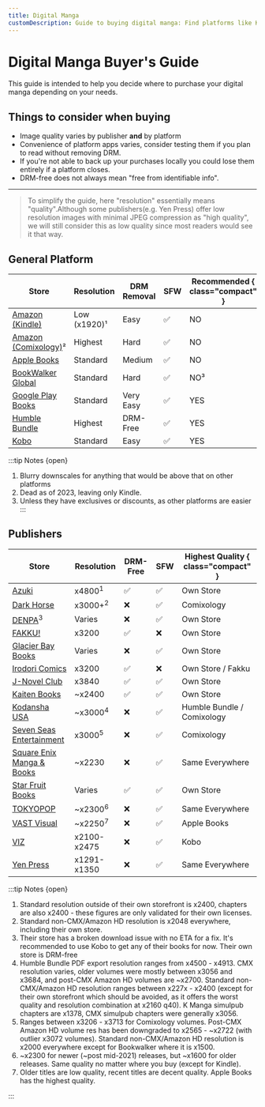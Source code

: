 ```yaml
---
title: Digital Manga
customDescription: Guide to buying digital manga: Find platforms like Kindle, Apple Books, Google Play, and Kobo. Explore publishers for resolution and DRM-free options.
---
```

# Digital Manga Buyer's Guide
This guide is intended to help you decide where to purchase your digital manga depending on your needs.
<br>

## Things to consider when buying
- Image quality varies by publisher **and** by platform
- Convenience of platform apps varies, consider testing them if you plan to read without removing DRM.
- If you're not able to back up your purchases locally you could lose them entirely if a platform closes.
- DRM-free does not always mean "free from identifiable info".
---

>To simplify the guide, here "resolution" essentially means "quality".Although some publishers(e.g. Yen Press) offer low resolution images with minimal JPEG compression as "high quality", we will still consider this as low quality since most readers would see it that way.

## General Platform
Store | Resolution | DRM Removal | SFW | Recommended { class="compact" } |
--- | --- | --- | --- | --- |
[Amazon (Kindle)](https://www.amazon.com/kindle-dbs/comics-store/home/) | Low (x1920)¹ | Easy | ✅ | NO
[Amazon  (Comixology)](https://www.amazon.com/kindle-dbs/comics-store/home/)² | Highest | Hard | ✅ | NO
[Apple Books](https://www.apple.com/apple-books/)|Standard | Medium | ✅ | NO
[BookWalker Global](https://global.bookwalker.jp/)| Standard| Hard | ✅ | NO³
[Google Play Books](https://play.google.com/books)| Standard| Very Easy | ✅ | YES
[Humble Bundle](https://www.humblebundle.com/)|Highest | DRM-Free| ✅ | YES
[Kobo](https://www.kobo.com/)|Standard | Easy | ✅ | YES

:::tip Notes {open}
1. Blurry downscales for anything that would be above that on other platforms
2. Dead as of 2023, leaving only Kindle.
3. Unless they have exclusives or discounts, as other platforms are easier
:::


## Publishers
Store | Resolution | DRM-Free | SFW | Highest Quality { class="compact" } |
--- | --- | --- | --- | --- |
[Azuki](https://www.azuki.co/)|x4800<sup>1</sup>|✅|✅|Own Store
[Dark Horse](https://digital.darkhorse.com/)|x3000+<sup>2</sup> | ❌ | ✅ | Comixology
[DENPA](https://denpa.pub/)<sup>3</sup>|Varies | ❌ | ✅ | Own Store
[FAKKU!](https://www.fakku.net/)| x3200 | ✅ | ❌ | Own Store
[Glacier Bay Books](https://glacierbaybooks.com/)|Varies | ❌ | ✅ | Own Store
[Irodori Comics](https://irodoricomics.com/)|x3200 | ✅ | ❌ | Own Store / Fakku
[J-Novel Club](https://j-novel.club/)|x3840 | ✅ | ✅ | Own Store
[Kaiten Books](https://www.kaitenbooks.com/)|~x2400 | ✅ | ✅ | Own Store
[Kodansha USA](https://kodansha.us/)|~x3000<sup>4</sup> | ❌ | ✅ | Humble Bundle / Comixology
[Seven Seas Entertainment](https://sevenseasentertainment.com/) |x3000<sup>5</sup> |❌|✅|Comixology
[Square Enix Manga & Books](https://squareenixmangaandbooks.square-enix-games.com/en-us)| ~x2230 |❌|✅| Same Everywhere
[Star Fruit Books](https://starfruitbooks.com/)|Varies|✅|✅|Own Store
[TOKYOPOP](https://tokyopop.com/)|~x2300<sup>6</sup>|❌|✅| Same Everywhere
[VAST Visual](https://vastmanga.com/)|~x2250<sup>7</sup> | ❌|✅| Apple Books
[VIZ](https://www.viz.com/read)|x2100-x2475 | ❌ | ✅ | Kobo
[Yen Press](https://yenpress.com/)| x1291-x1350 |❌|✅| Same Everywhere

:::tip Notes {open}
1. Standard resolution outside of their own storefront is x2400, chapters are also x2400 - these figures are only validated for their own licenses.
2. Standard non-CMX/Amazon HD resolution is x2048 everywhere, including their own store.
3. Their store has a broken download issue with no ETA for a fix. It's recommended to use Kobo to get any of their books for now. Their own store is DRM-free
4. Humble Bundle PDF export resolution ranges from x4500 - x4913. CMX resolution varies, older volumes were mostly between x3056 and x3684, and post-CMX Amazon HD volumes are ~x2700. Standard non-CMX/Amazon HD resolution ranges between x227x - x2400 (except for their own storefront which should be avoided, as it offers the worst quality and resolution combination at x2160 q40). K Manga simulpub chapters are x1378, CMX simulpub chapters were generally x3056.
5. Ranges between x3206 - x3713 for Comixology volumes. Post-CMX Amazon HD volume res has been downgraded to x2565 - ~x2722 (with outlier x3072 volumes). Standard non-CMX/Amazon HD resolution is x2000 everywhere except for Bookwalker where it is x1500.
6. ~x2300 for newer (~post mid-2021) releases, but ~x1600 for older releases. Same quality no matter where you buy (except for Kindle).
7. Older titles are low quality, recent titles are decent quality. Apple Books has the highest quality.

:::
